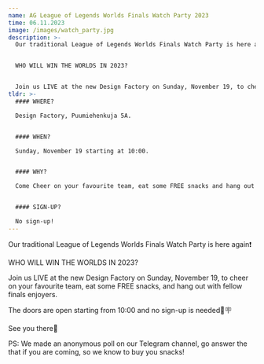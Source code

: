 ```yaml
---
name: AG League of Legends Worlds Finals Watch Party 2023
time: 06.11.2023
image: /images/watch_party.jpg
description: >-
  Our traditional League of Legends Worlds Finals Watch Party is here again❗️


  WHO WILL WIN THE WORLDS IN 2023?


  Join us LIVE at the new Design Factory on Sunday, November 19, to cheer on your favourite team, eat some FREE snacks, and hang out with fellow finals enjoyers.
tldr: >-
  #### WHERE?

  Design Factory, Puumiehenkuja 5A.


  #### WHEN?

  Sunday, November 19 starting at 10:00.


  #### WHY?

  Come Cheer on your favourite team, eat some FREE snacks and hang out with fellow finals enjoyers!


  #### SIGN-UP?

  No sign-up!
---
```

Our traditional League of Legends Worlds Finals Watch Party is here again❗️

WHO WILL WIN THE WORLDS IN 2023?

Join us LIVE at the new Design Factory on Sunday, November 19, to cheer on your favourite team, eat some FREE snacks, and hang out with fellow finals enjoyers.

The doors are open starting from 10:00 and no sign-up is needed🚫🪧

See you there👐



PS: We made an anonymous poll on our Telegram channel, go answer the that if you are coming, so we know to buy you snacks!